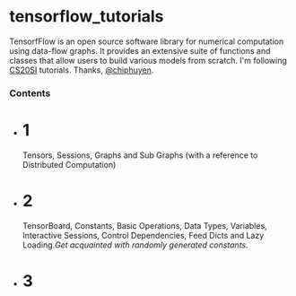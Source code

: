 # tensorflow_tutorials
TensorfFlow is an open source software library for numerical computation using data-flow graphs. It provides an extensive suite of functions and classes that allow users to build various models from scratch. I'm following [CS20SI](https://web.stanford.edu/class/cs20si/syllabus.html) tutorials. Thanks, [@chiphuyen](https://github.com/chiphuyen).

### Contents

- # 1

	Tensors, Sessions, Graphs and Sub Graphs (with a reference to Distributed Computation)

- # 2

	TensorBoard, Constants, Basic Operations, Data Types, Variables, Interactive Sessions, Control Dependencies, Feed Dicts and Lazy Loading._Get acquainted with randomly generated constants._

- # 3






